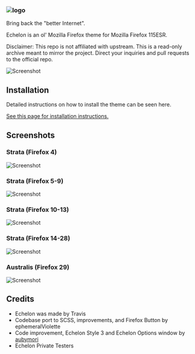 <h3><img src="images/echelon.png" alt="logo"></h3>
Bring back the "better Internet".

Echelon is an ol' Mozilla Firefox theme for Mozilla Firefox 115ESR.

Disclaimer: This repo is not affiliated with upstream. This is a read-only archive meant to mirror the project. Direct your inquiries and pull requests to the official repo.

![Screenshot](images/preview.png)

## Installation
Detailed instructions on how to install the theme can be seen here.

[See this page for installation instructions.](https://web.archive.org/web/20240408214724/https://github.com/echelon-theme/echelon/wiki/Installation)

## Screenshots
### Strata (Firefox 4)
![Screenshot](images/ff4.png)
### Strata (Firefox 5-9)
![Screenshot](images/ff5.png)
### Strata (Firefox 10-13)
![Screenshot](images/ff10.png)
### Strata (Firefox 14-28)
![Screenshot](images/ff14.png)
### Australis (Firefox 29)
![Screenshot](images/ff29.png)

## Credits
* Echelon was made by Travis
* Codebase port to SCSS, improvements, and Firefox Button by ephemeralViolette
* Code improvement, Echelon Style 3 and Echelon Options window by [aubymori](https://github.com/aubymori)
* Echelon Private Testers
